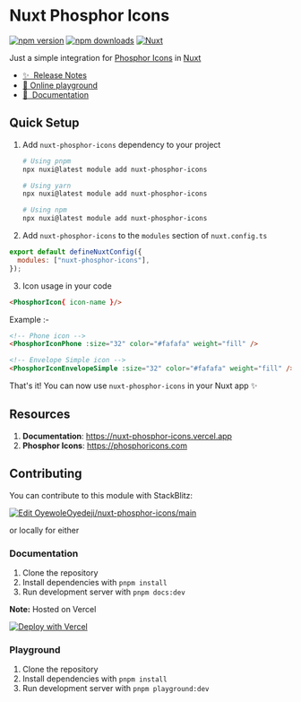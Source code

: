 # Nuxt Phosphor Icons

[![npm version][npm-version-src]][npm-version-href]
[![npm downloads][npm-downloads-src]][npm-downloads-href]
[![Nuxt][nuxt-src]][nuxt-href]

Just a simple integration for [Phosphor Icons](https://phosphoricons.com) in [Nuxt](https://nuxt.com)

- [✨ &nbsp;Release Notes](https://nuxt-phosphor-icons.vercel.app/release-notes)
- [🏀 Online playground][playground-href]
- [📖 &nbsp;Documentation](https://nuxt-phosphor-icons.vercel.app)

## Quick Setup

1. Add `nuxt-phosphor-icons` dependency to your project

   ```bash
   # Using pnpm
   npx nuxi@latest module add nuxt-phosphor-icons

   # Using yarn
   npx nuxi@latest module add nuxt-phosphor-icons

   # Using npm
   npx nuxi@latest module add nuxt-phosphor-icons
   ```

2. Add `nuxt-phosphor-icons` to the `modules` section of `nuxt.config.ts`

```js
export default defineNuxtConfig({
  modules: ["nuxt-phosphor-icons"],
});
```

3. Icon usage in your code
```html
<PhosphorIcon{ icon-name }/>
```

Example :-
```html
<!-- Phone icon -->
<PhosphorIconPhone :size="32" color="#fafafa" weight="fill" />

<!-- Envelope Simple icon -->
<PhosphorIconEnvelopeSimple :size="32" color="#fafafa" weight="fill" />
```

That's it! You can now use `nuxt-phosphor-icons` in your Nuxt app ✨

## Resources

1. **Documentation**: <https://nuxt-phosphor-icons.vercel.app>
2. **Phosphor Icons**: <https://phosphoricons.com>

## Contributing

You can contribute to this module with StackBlitz:

[![Edit OyewoleOyedeji/nuxt-phosphor-icons/main][playground-src]][playground-href]

or locally for either

### Documentation

1. Clone the repository
2. Install dependencies with `pnpm install`
3. Run development server with `pnpm docs:dev`

**Note:** Hosted on Vercel

[![Deploy with Vercel][vercel-src]][vercel-href]

### Playground

1. Clone the repository
2. Install dependencies with `pnpm install`
3. Run development server with `pnpm playground:dev`

<!-- Badges -->

[npm-version-src]: https://img.shields.io/npm/v/nuxt-phosphor-icons/latest.svg?style=flat&colorA=18181B&colorB=28CF8D
[npm-version-href]: https://npmjs.com/package/nuxt-phosphor-icons
[npm-downloads-src]: https://img.shields.io/npm/dm/nuxt-phosphor-icons.svg?style=flat&colorA=18181B&colorB=28CF8D
[npm-downloads-href]: https://npmjs.com/package/nuxt-phosphor-icons
[nuxt-src]: https://img.shields.io/badge/Nuxt-18181B?logo=nuxt.js
[nuxt-href]: https://nuxt.com
[playground-src]: https://developer.stackblitz.com/img/open_in_stackblitz.svg
[playground-href]: https://stackblitz.com/~/github.com/OyewoleOyedeji/nuxt-phosphor-icons
[vercel-src]: https://vercel.com/button
[vercel-href]: https://vercel.com/new/clone?repository-url=https%3A%2F%2Fgithub.com%2FOyewoleOyedeji%2Fnuxt-phosphor-icons
